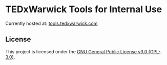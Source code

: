 # TEDxWarwick Tools for Internal Use

Currently hosted at: [tools.tedxwarwick.com](https://tools.tedxwarwick.com/)

## License

This project is licensed under the [GNU General Public License v3.0 (GPL-3.0)](https://choosealicense.com/licenses/gpl-3.0/).
